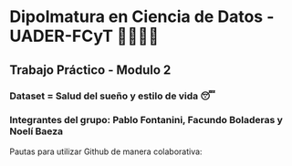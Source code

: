 # Dipolmatura en Ciencia de Datos - UADER-FCyT 👩‍💻👨‍💻
## Trabajo Práctico - Modulo 2 
### Dataset = Salud del sueño y estilo de vida 😴
### Integrantes del grupo: Pablo Fontanini, Facundo Boladeras y Noelí Baeza

Pautas para utilizar Github de manera colaborativa:



